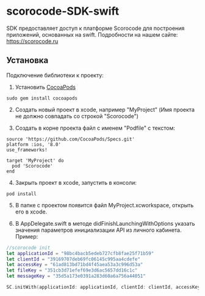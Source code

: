 # scorocode-SDK-swift
SDK предоставляет доступ к платформе Scorocode для построения приложений, основанных на swift.
Подробности на нашем сайте: https://scorocode.ru

## Установка

Подключение библиотеки к проекту:

1) Установить [CocoaPods](https://cocoapods.org)

```
sudo gem install cocoapods
```

2) Создать новый проект в xcode, например "MyProject" (Имя проекта не должно совпадать со строкой "Scorocode")

3) Создать в корне проекта файл с именем "Podfile" с текстом:

```
source 'https://github.com/CocoaPods/Specs.git'
platform :ios, '8.0'
use_frameworks!

target 'MyProject' do
  pod 'Scorocode'
end
```

4) Закрыть проект в xcode, запустить в консоли:

```
pod install
```

5) В папке с проектом появится файл MyProject.xcworkspace, открыть его в xcode.

6) В AppDelegate.swift в методе didFinishLaunchingWithOptions указать значения параметров инициализации API из личного кабинета. Пример:

```SWIFT
//scorocode init
let applicationId = "98bc4bacb5edeb727cfb8fae25f71b59"
let clientId = "39169707deb69fc06145c995aa4cdefe"
let accessKey = "61ad813bd71bd4f45aea53a3c996d53a"
let fileKey = "351cb3d71efef69e3d6ac5657dd16c1c"
let messageKey = "35d5a173e0391a283d60a6a756a44051" 

SC.initWith(applicationId: applicationId, clientId: clientId, accessKey: accessKey, fileKey: fileKey, messageKey: messageKey)
```
